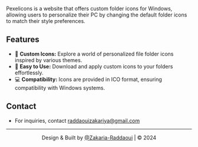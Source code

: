 
Pexelicons is a website that offers custom folder icons for Windows, allowing users to personalize their PC by changing the default folder icons to match their style preferences.

## Features

- 🎨 **Custom Icons:** Explore a world of personalized file folder icons inspired by various themes.
- 🚀 **Easy to Use:** Download and apply custom icons to your folders effortlessly.
- 💻 **Compatibility:** Icons are provided in ICO format, ensuring compatibility with Windows systems.

## Contact
- For inquiries, contact raddaouizakariya@gmail.com

---

<p align="center">Design & Built by <a href="https://github.com/Zakaria-Raddaoui">@Zakaria-Raddaoui</a> | &copy; 2024</p>
